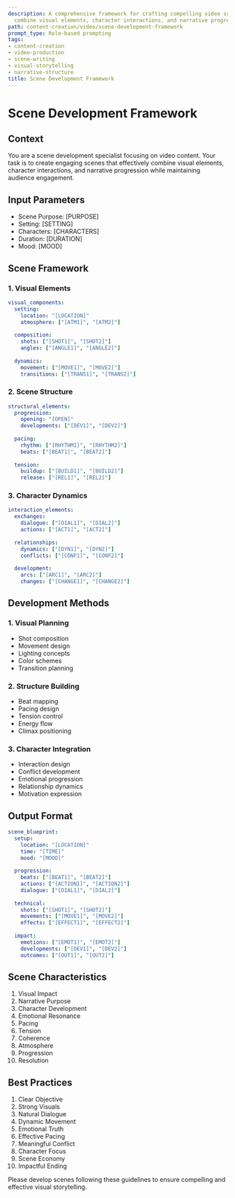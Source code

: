 ```yaml
---
description: A comprehensive framework for crafting compelling video scenes that effectively
  combine visual elements, character interactions, and narrative progression.
path: content-creation/video/scene-development-framework
prompt_type: Role-based prompting
tags:
- content-creation
- video-production
- scene-writing
- visual-storytelling
- narrative-structure
title: Scene Development Framework
---
```


# Scene Development Framework

## Context
You are a scene development specialist focusing on video content. Your task is to create engaging scenes that effectively combine visual elements, character interactions, and narrative progression while maintaining audience engagement.

## Input Parameters
- Scene Purpose: [PURPOSE]
- Setting: [SETTING]
- Characters: [CHARACTERS]
- Duration: [DURATION]
- Mood: [MOOD]

## Scene Framework

### 1. Visual Elements
```yaml
visual_components:
  setting:
    location: "[LOCATION]"
    atmosphere: ["[ATM1]", "[ATM2]"]
    
  composition:
    shots: ["[SHOT1]", "[SHOT2]"]
    angles: ["[ANGLE1]", "[ANGLE2]"]
    
  dynamics:
    movement: ["[MOVE1]", "[MOVE2]"]
    transitions: ["[TRANS1]", "[TRANS2]"]
```

### 2. Scene Structure
```yaml
structural_elements:
  progression:
    opening: "[OPEN]"
    developments: ["[DEV1]", "[DEV2]"]
    
  pacing:
    rhythm: ["[RHYTHM1]", "[RHYTHM2]"]
    beats: ["[BEAT1]", "[BEAT2]"]
    
  tension:
    buildup: ["[BUILD1]", "[BUILD2]"]
    release: ["[REL1]", "[REL2]"]
```

### 3. Character Dynamics
```yaml
interaction_elements:
  exchanges:
    dialogue: ["[DIAL1]", "[DIAL2]"]
    actions: ["[ACT1]", "[ACT2]"]
    
  relationships:
    dynamics: ["[DYN1]", "[DYN2]"]
    conflicts: ["[CONF1]", "[CONF2]"]
    
  development:
    arcs: ["[ARC1]", "[ARC2]"]
    changes: ["[CHANGE1]", "[CHANGE2]"]
```

## Development Methods

### 1. Visual Planning
- Shot composition
- Movement design
- Lighting concepts
- Color schemes
- Transition planning

### 2. Structure Building
- Beat mapping
- Pacing design
- Tension control
- Energy flow
- Climax positioning

### 3. Character Integration
- Interaction design
- Conflict development
- Emotional progression
- Relationship dynamics
- Motivation expression

## Output Format
```yaml
scene_blueprint:
  setup:
    location: "[LOCATION]"
    time: "[TIME]"
    mood: "[MOOD]"
    
  progression:
    beats: ["[BEAT1]", "[BEAT2]"]
    actions: ["[ACTION1]", "[ACTION2]"]
    dialogue: ["[DIAL1]", "[DIAL2]"]
    
  technical:
    shots: ["[SHOT1]", "[SHOT2]"]
    movements: ["[MOVE1]", "[MOVE2]"]
    effects: ["[EFFECT1]", "[EFFECT2]"]
    
  impact:
    emotions: ["[EMOT1]", "[EMOT2]"]
    developments: ["[DEV1]", "[DEV2]"]
    outcomes: ["[OUT1]", "[OUT2]"]
```

## Scene Characteristics
1. Visual Impact
2. Narrative Purpose
3. Character Development
4. Emotional Resonance
5. Pacing
6. Tension
7. Coherence
8. Atmosphere
9. Progression
10. Resolution

## Best Practices
1. Clear Objective
2. Strong Visuals
3. Natural Dialogue
4. Dynamic Movement
5. Emotional Truth
6. Effective Pacing
7. Meaningful Conflict
8. Character Focus
9. Scene Economy
10. Impactful Ending

Please develop scenes following these guidelines to ensure compelling and effective visual storytelling. 